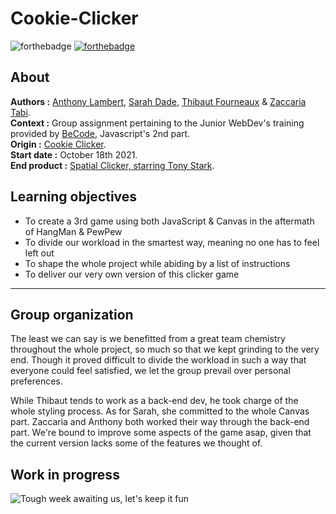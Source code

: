 # Cookie-Clicker

![forthebadge](https://forthebadge.com/images/badges/made-with-javascript.svg) [![forthebadge](https://forthebadge.com/images/badges/you-didnt-ask-for-this.svg)](https://forthebadge.com)  
  
## About  
  
**Authors :** [Anthony Lambert](https://github.com/Kaleidosport), [Sarah Dade](https://github.com/SarahDade), [Thibaut Fourneaux](https://github.com/FourneauxThibaut) & [Zaccaria Tabi](https://github.com/tbzaccaria).  
**Context :** Group assignment pertaining to the Junior WebDev's training provided by [BeCode](https://github.com/becodeorg), Javascript's 2nd part.  
**Origin :** [Cookie Clicker](https://github.com/becodeorg/CRL-Woods-5.33/blob/main/1.TRAIL/02.The-Hill/08.Javascript/Challenge/cookie.md).  
**Start date :** October 18th 2021.  
**End product :** [Spatial Clicker, starring Tony Stark](https://kaleidosport.github.io/Cookie-Clicker/).

## Learning objectives  

* To create a 3rd game using both JavaScript & Canvas in the aftermath of HangMan & PewPew  
* To divide our workload in the smartest way, meaning no one has to feel left out  
* To shape the whole project while abiding by a list of instructions  
* To deliver our very own version of this clicker game  

---  
  
## Group organization  

The least we can say is we benefitted from a great team chemistry throughout the whole project, so much so that we kept grinding to the very end. Though it proved difficult to divide the workload in such a way that everyone could feel satisfied, we let the group prevail over personal preferences.  

While Thibaut tends to work as a back-end dev, he took charge of the whole styling process. As for Sarah, she committed to the whole Canvas part. Zaccaria and Anthony both worked their way through the back-end part. We're bound to improve some aspects of the game asap, given that the current version lacks some of the features we thought of.          

## Work in progress  

![Tough week awaiting us, let's keep it fun](https://i.imgur.com/AYN3AEW.gif)       